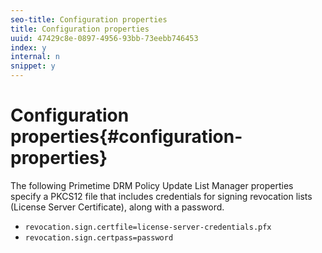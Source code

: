 ```yaml
---
seo-title: Configuration properties
title: Configuration properties
uuid: 47429c8e-0897-4956-93bb-73eebb746453
index: y
internal: n
snippet: y
---
```


# Configuration properties{#configuration-properties}

The following Primetime DRM Policy Update List Manager properties specify a PKCS12 file that includes credentials for signing revocation lists (License Server Certificate), along with a password.

* `revocation.sign.certfile=license-server-credentials.pfx` 
* `revocation.sign.certpass=password`

